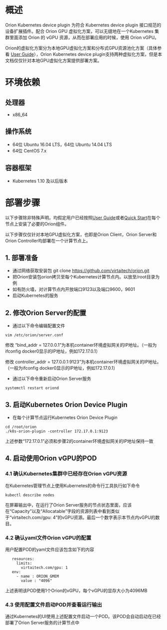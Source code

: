 # 概述
Orion Kubernetes device plugin 为符合 Kubernetes device plugin 接口规范的设备扩展插件。配合 Orion GPU 虚拟化方案，可以无缝地在一个Kubernetes 集群里面添加 Orion 的 vGPU 资源，从而在部署应用的时候，使用 Orion vGPU。

Orion的虚拟化方案分为本地GPU虚拟化方案和分布式GPU资源池化方案（具体参看 [User Guide](Orion-User-Guide.md)），Orion Kubernetes device plugin支持两种虚拟化方案，但是本文档仅仅针对本地GPU虚拟化方案提供部署方案。


# 环境依赖

## 处理器
* x86_64

## 操作系统
* 64位 Ubuntu 16.04 LTS，64位 Ubuntu 14.04 LTS
* 64位 CentOS 7.x

## 容器框架
* Kubernetes 1.10 及以后版本

# 部署步骤
以下步骤除非特殊声明，均假定用户已经按照[User Guide](Orion-User-Guide.md)或者[Quick Start](doc/quick-start)在每个节点上安装了必要的Orion组件。

以下步骤仅仅针对本地GPU虚拟化方案，也即是Orion Client，Orion Server和Orion Controller均部署在一个计算节点上。

## 1. 部署准备
* 通过网络获取安装包 git clone https://github.com/virtaitech/orion.git
* 把Orion安装包orion拷贝至每个Kubernetes计算节点内。以放至/root目录为例
* 如有防火墙，对计算节点内开放端口9123以及端口9600，9601
* 启动Kubernetes的服务


## 2. 修改Orion Server的配置
* 通过以下命令编辑配置文件
```
vim /etc/orion/server.conf
```
修改 “bind_addr = 127.0.0.1”为本机container环境虚拟网关的IP地址。（一般为ifconfig docker0显示的IP地址，例如172.17.0.1）

修改 controller_addr = 127.0.0.1:9123”为本机container环境虚拟网关的IP地址。（一般为ifconfig docker0显示的IP地址，例如172.17.0.1）
* 通过以下命令重新启动Orion Server服务
```
systemctl restart oriond
```

## 3. 启动Kubernetes Orion Device Plugin
* 在每个计算节点运行Kubernetes Orion Device Plugin
```
cd /root/orion
./k8s-orion-plugin -controller 172.17.0.1:9123
```
上述参数“172.17.0.1”必须和步骤2的container环境虚拟网关的IP地址保持一致


## 4. 启动使用Orion vGPU的POD

### 4.1 确认Kubernetes集群中已经存在Orion vGPU资源
在Kubernetes管理节点上使用Kubernetes的命令行工具执行如下命令
```
kubectl describe nodes
```
在屏幕输出中，在运行了Orion Server服务的节点状态里面，应该在“Capacity”以及“Allocatable”字段的资源列表中看到类似于“virtaitech.com/gpu:  4”的vGPU资源。最后一个数字表示本节点内vGPU的数目。

### 4.2 确认yaml文件Orion vGPU的配置
用户配置POD的yaml文件应该包含如下的内容
```
   resources:
     limits:
       virtaitech.com/gpu: 1
   env:
     - name : ORION_GMEM
       value : "4096"
```
上述表明该POD使用1个Orion的vGPU，每个vGPU的显存大小为4096MB

### 4.3 使用配置文件启动POD并查看运行输出
通过Kubernetes的UI使用上述配置文件启动一个POD。该POD会自动启动在已经部署了Orion Server服务的计算节点中
